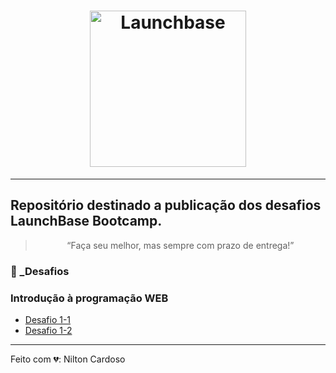 <h1 align="center">
    <img alt="Launchbase" src="https://ik.imagekit.io/ncytnkhv3p/logo-launchbase_-s6l0Cgh9.png" width="250px" />
</h1>

---

## Repositório destinado a publicação dos desafios LaunchBase Bootcamp.

<blockquote align="center">“Faça seu melhor, mas sempre com prazo de entrega!”</blockquote>



### 🚀 _Desafios

### Introdução à programação WEB

- [Desafio 1-1](desafios-01-1.js)
- [Desafio 1-2](desafios-01-2.js)

---
Feito com 💔: Nilton Cardoso